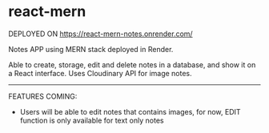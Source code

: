 # react-mern
DEPLOYED ON https://react-mern-notes.onrender.com/

Notes APP using MERN stack deployed in Render.

Able to create, storage, edit and delete notes in a database, and show it on a React interface.
Uses Cloudinary API for image notes.

--------------------------------
FEATURES COMING:
- Users will be able to edit notes that contains images, for now, EDIT function is only available for text only notes


